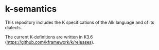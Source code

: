 # k-semantics
This repository includes the K specifications of the Alk language and of its dialects.

The current K-definitions are written in K3.6 (https://github.com/kframework/k/releases).

